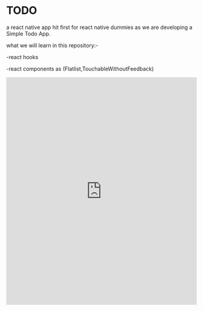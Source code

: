 # TODO
a react native app hit first for react native dummies
as we are developing a Simple Todo App.

what we will learn in this repository:-


-react hooks


-react components as (Flatlist,TouchableWithoutFeedback)

<iframe src="https://www.linkedin.com/embed/feed/update/urn:li:ugcPost:6739588721919709184" height="603" width="504" frameborder="0" allowfullscreen="" title="Embedded post"></iframe>

